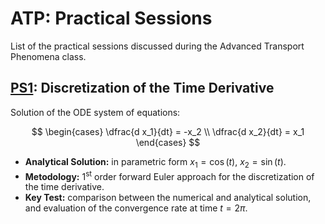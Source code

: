 # ATP: Practical Sessions

List of the practical sessions discussed during the Advanced Transport Phenomena class.

## [PS1](practicals/ps1): Discretization of the Time Derivative

Solution of the ODE system of equations:

$$
\begin{cases}
  \dfrac{d x_1}{dt} = -x_2 \\
  \dfrac{d x_2}{dt} = x_1
\end{cases}
$$

* **Analytical Solution:** in parametric form $x_1 = \cos(t)$, $x_2 = \sin(t)$.
* **Metodology:** 1<sup>st</sup> order forward Euler approach for the discretization of the time derivative.
* **Key Test:** comparison between the numerical and analytical solution, and evaluation of the convergence rate at time $t = 2\pi$.

